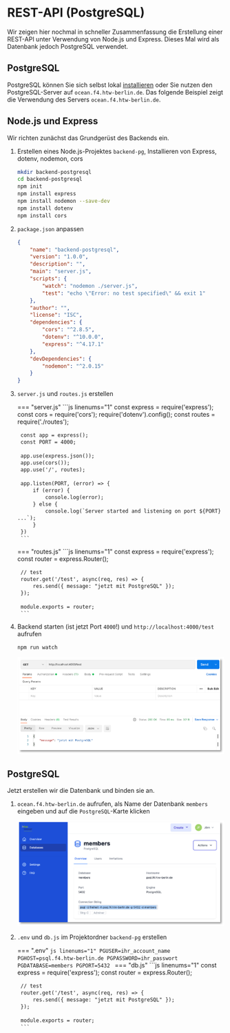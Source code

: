 # REST-API (PostgreSQL)

Wir zeigen hier nochmal in schneller Zusammenfassung die Erstellung einer REST-API unter Verwendung von Node.js und Express. Dieses Mal wird als Datenbank jedoch PostgreSQL verwendet. 

## PostgreSQL

PostgreSQL können Sie sich selbst lokal [installieren](https://www.postgresql.org/download/) oder Sie nutzen den PostgreSQL-Server auf `ocean.f4.htw-berlin.de`. Das folgende Beispiel zeigt die Verwendung des Servers `ocean.f4.htw-berlin.de`. 

## Node.js und Express

Wir richten zunächst das Grundgerüst des Backends ein. 

1. Erstellen eines Node.js-Projektes `backend-pg`, Installieren von Express, dotenv, nodemon, cors

	```bash
	mkdir backend-postgresql
	cd backend-postgresql
	npm init
	npm install express 
	npm install nodemon --save-dev
	npm install dotenv 
	npm install cors 
	```

2. `package.json` anpassen

	```json linenums="1" hl_lines="5 7"
	{
	    "name": "backend-postgresql",
	    "version": "1.0.0",
	    "description": "",
	    "main": "server.js",
	    "scripts": {
	        "watch": "nodemon ./server.js",
	        "test": "echo \"Error: no test specified\" && exit 1"
	    },
	    "author": "",
	    "license": "ISC",
	    "dependencies": {
	    	"cors": "^2.8.5",
	        "dotenv": "^10.0.0",
	        "express": "^4.17.1"
	    },
	    "devDependencies": {
	        "nodemon": "^2.0.15"
	    }
	}
	```

3. `server.js` und `routes.js` erstellen

	=== "server.js"
		```js linenums="1"
		const express = require('express');
		const cors = require('cors');
		require('dotenv').config();
		const routes = require('./routes');

		const app = express();
		const PORT = 4000;

		app.use(express.json());
		app.use(cors());
		app.use('/', routes);

		app.listen(PORT, (error) => {
		    if (error) {
		        console.log(error);
		    } else {
		        console.log(`Server started and listening on port ${PORT} ...`);
		    }
		})
		```
	=== "routes.js"
		```js linenums="1"
		const express = require('express');
		const router = express.Router();

		// test
		router.get('/test', async(req, res) => {
		    res.send({ message: "jetzt mit PostgreSQL" });
		});

		module.exports = router;
		```

4. Backend starten (ist jetzt Port `4000`!) und `http://localhost:4000/test` aufrufen

	```bash
	npm run watch
	```

	![backend](./files/222_backend-pg.png)


## PostgreSQL

Jetzt erstellen wir die Datenbank und binden sie an.

1. `ocean.f4.htw-berlin.de` aufrufen, als Name der Datenbank `members` eingeben und auf die `PostgreSQL`-Karte klicken

	![backend](./files/223_backend-pg.png)

2. `.env` und `db.js` im Projektordner `backend-pg` erstellen

	=== ".env"
		```js linenums="1"
		PGUSER=ihr_account_name
		PGHOST=psql.f4.htw-berlin.de
		PGPASSWORD=ihr_passwort
		PGDATABASE=members
		PGPORT=5432
		```
	=== "db.js"
		```js linenums="1"
		const express = require('express');
		const router = express.Router();

		// test
		router.get('/test', async(req, res) => {
		    res.send({ message: "jetzt mit PostgreSQL" });
		});

		module.exports = router;
		```

